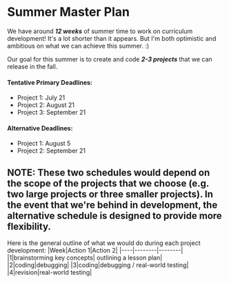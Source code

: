 # Summer Master Plan
We have around ***12 weeks*** of summer time to work on curriculum development! It's a lot shorter than it appears. But I'm both optimistic and ambitious on what we can achieve this summer. :)

Our goal for this summer is to create and code _**2-3 projects**_ that we can release in the fall. 

#### Tentative Primary Deadlines:
* Project 1: July 21
* Project 2: August 21
* Project 3: September 21

#### Alternative Deadlines:
* Project 1: August 5
* Project 2: September 21


NOTE: These two schedules would depend on the scope of the projects that we choose (e.g. two large projects or three smaller projects). In the event that we're behind in development, the alternative schedule is designed to provide more flexibility.
---

Here is the general outline of what we would do during each project development:
|Week|Action 1|Action 2|
|----|--------|--------|
|1|brainstorming key concepts| outlining a lesson plan|
|2|coding|debugging|
|3|coding|debugging / real-world testing|
|4|revision|real-world testing|
